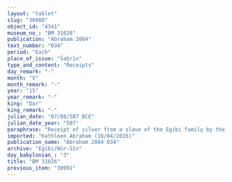 ```yaml
---
layout: "tablet"
slug: "30988"
object_id: "4341"
museum_no_: "BM 31026"
publication: "Abraham 2004"
text_number: "034"
period: "Each"
place_of_issue: "Šaḫrīn"
type_and_content: "Receipts"
day_remark: "-"
month: "V"
month_remark: "-"
year: "15"
year_remark: "-"
king: "Dar"
king_remark: "-"
julian_date: "07/08/507 BCE"
julian_date_year: "507"
paraphrase: "Receipt of silver from a slave of the Egibi family by the messenger of a deputy. For the rations of a group of workmen. On account of a bow-fief.<br /> <strong>A</strong>, messenger (<em>mār &scaron;ipri</em>)<em> </em>of <strong>E</strong>, the deputy (<em>&scaron;an&ucirc;</em>) , receives (<em>eṭēru</em>) 1/3 mina of medium quality silver, of which 1/8 is alloy, from <strong>B<sub>1</sub></strong>, slave of <strong>D</strong>, and <strong>B<sub>2</sub></strong>. They pay on behalf of (<em>ana muhhi</em>) <strong>C</strong>, as the silver is due from his bow-land (<em>qa&scaron;tu</em>) in order to pay for the rations (<em>kurummatu</em>) of the <em>zargaya</em>-(work)men (<sup>l&uacute;</sup><em>za-ar-ga-a-a</em> [<em>zargaya</em>]) in Darius&rsquo; 15<sup>th</sup> year. The parties to the contract have taken one copy of the document each. Names of 2 witnesses and the scribe<br /> <br /> <strong>A</strong>=Nab&ucirc;-uṣur&scaron;u/Rēmūtu, the messenger of <strong>E</strong>;&nbsp;<strong>B<sub>1</sub></strong>=Madān-bēlu-uṣur, slave of <strong>D</strong>;&nbsp;<strong>B<sub>2</sub></strong>=Iddinaya/Ardia;&nbsp;<strong>C</strong>=Bēl-iddin/Nab&ucirc;-zēru-u&scaron;ab&scaron;i;&nbsp;<strong>D</strong>=Marduk-nāṣir-apli (=Marduk-nāṣir-apli/Itti-Marduk-balāṭu//Egibi);&nbsp;<strong>E</strong>=Amurru-&scaron;arru-uṣur<sup>!</sup>, (<em>&scaron;an&ucirc;</em>)"
imported: "Kathleen Abraham (18/04/2016)"
publication_name: "Abraham 2004 034"
archive: "Egibi/Nūr-Sîn"
day_babylonian_: "3"
title: "BM 31026"
previous_item: "30991"
---
```

